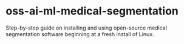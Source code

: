 # oss-ai-ml-medical-segmentation
 Step-by-step guide on installing and using open-source medical segmentation software beginning at a fresh install of Linux. 
